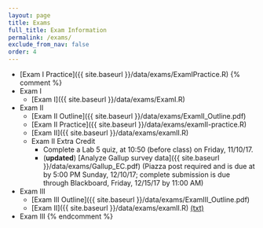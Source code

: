 ```yaml
---
layout: page
title: Exams 
full_title: Exam Information
permalink: /exams/
exclude_from_nav: false
order: 4
---
```

* [Exam I Practice]({{ site.baseurl }}/data/exams/ExamIPractice.R)
{% comment %}
* Exam I
	* [Exam I]({{ site.baseurl }}/data/exams/ExamI.R)
* Exam II
	* [Exam II Outline]({{ site.baseurl }}/data/exams/ExamII_Outline.pdf)
	* [Exam II Practice]({{ site.baseurl }}/data/exams/examII-practice.R)
	* [Exam II]({{ site.baseurl }}/data/exams/examII.R)
    * Exam II Extra Credit 
        * Complete a Lab 5 quiz, at 10:50 (before class) on Friday, 11/10/17.
        * (<b>updated</b>) [Analyze Gallup survey data]({{ site.baseurl }}/data/exams/Gallup_EC.pdf) (Piazza post required and is due at by 5:00 PM Sunday, 12/10/17; complete submission is due through Blackboard, Friday, 12/15/17 by 11:00 AM) 
* Exam III
    * [Exam III Outline]({{ site.baseurl }}/data/exams/ExamIII_Outline.pdf)
	* [Exam II]({{ site.baseurl }}/data/exams/examII.R) [(txt)](http://pastebin.com/raw/5i4N7Nj2)
* Exam III
{% endcomment %}
